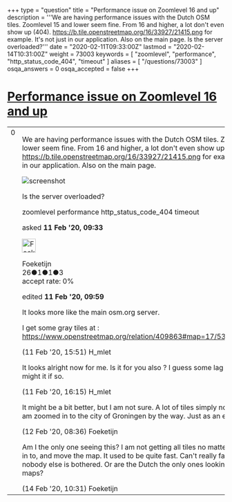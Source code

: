 +++
type = "question"
title = "Performance issue on Zoomlevel 16 and up"
description = '''We are having performance issues with the Dutch OSM tiles. Zoomlevel 15 and lower seem fine. From 16 and higher, a lot don&#x27;t even show up (404). https://b.tile.openstreetmap.org/16/33927/21415.png for example.  It&#x27;s not just in our application. Also on the main page.  Is the server overloaded?'''
date = "2020-02-11T09:33:00Z"
lastmod = "2020-02-14T10:31:00Z"
weight = 73003
keywords = [ "zoomlevel", "performance", "http_status_code_404", "timeout" ]
aliases = [ "/questions/73003" ]
osqa_answers = 0
osqa_accepted = false
+++

<div class="headNormal">

# [Performance issue on Zoomlevel 16 and up](/questions/73003/performance-issue-on-zoomlevel-16-and-up)

</div>

<div id="main-body">

<div id="askform">

<table id="question-table" style="width:100%;">
<colgroup>
<col style="width: 50%" />
<col style="width: 50%" />
</colgroup>
<tbody>
<tr>
<td style="width: 30px; vertical-align: top"><div class="vote-buttons">
<span id="post-73003-upvote" class="ajax-command post-vote up" rel="nofollow" title="I like this post (click again to cancel)"> </span>
<div id="post-73003-score" class="post-score" title="current number of votes">
0
</div>
<span id="post-73003-downvote" class="ajax-command post-vote down" rel="nofollow" title="I dont like this post (click again to cancel)"> </span> <span id="favorite-mark" class="ajax-command favorite-mark" rel="nofollow" title="mark/unmark this question as favorite (click again to cancel)"> </span>
<div id="favorite-count" class="favorite-count">
&#10;</div>
</div></td>
<td><div id="item-right">
<div class="question-body">
<p>We are having performance issues with the Dutch OSM tiles. Zoomlevel 15 and lower seem fine. From 16 and higher, a lot don't even show up (404). <a href="https://b.tile.openstreetmap.org/16/33927/21415.png">https://b.tile.openstreetmap.org/16/33927/21415.png</a> for example. It's not just in our application. Also on the main page.</p>
<p><img src="https://help.openstreetmap.org/upfiles/www.openstreetmap.org_(iPad).png" alt="screenshot" /></p>
<p>Is the server overloaded?</p>
</div>
<div id="question-tags" class="tags-container tags">
<span class="post-tag tag-link-zoomlevel" rel="tag" title="see questions tagged &#39;zoomlevel&#39;">zoomlevel</span> <span class="post-tag tag-link-performance" rel="tag" title="see questions tagged &#39;performance&#39;">performance</span> <span class="post-tag tag-link-http_status_code_404" rel="tag" title="see questions tagged &#39;http_status_code_404&#39;">http_status_code_404</span> <span class="post-tag tag-link-timeout" rel="tag" title="see questions tagged &#39;timeout&#39;">timeout</span>
</div>
<div id="question-controls" class="post-controls">
&#10;</div>
<div class="post-update-info-container">
<div class="post-update-info post-update-info-user">
<p>asked <strong>11 Feb '20, 09:33</strong></p>
<img src="https://secure.gravatar.com/avatar/2ed21e8ffe3aaabd36e3da87b867adb4?s=32&amp;d=identicon&amp;r=g" class="gravatar" width="32" height="32" alt="Foeketijn&#39;s gravatar image" />
<p><span>Foeketijn</span><br />
<span class="score" title="26 reputation points">26</span><span title="1 badges"><span class="badge1">●</span><span class="badgecount">1</span></span><span title="1 badges"><span class="silver">●</span><span class="badgecount">1</span></span><span title="3 badges"><span class="bronze">●</span><span class="badgecount">3</span></span><br />
<span class="accept_rate" title="Rate of the user&#39;s accepted answers">accept rate:</span> <span title="Foeketijn has no accepted answers">0%</span></p>
</img>
</div>
<div class="post-update-info post-update-info-edited">
<p><span> edited <strong>11 Feb '20, 09:59</strong> </span></p>
</div>
</div>
<div id="comments-container-73003" class="comments-container">
<span id="73014"></span>
<div id="comment-73014" class="comment">
<div id="post-73014-score" class="comment-score">
&#10;</div>
<div class="comment-text">
<p>It looks more like the main osm.org server.</p>
<p>I get some gray tiles at : <a href="https://www.openstreetmap.org/relation/409863#map=17/53.21759/6.56937">https://www.openstreetmap.org/relation/409863#map=17/53.21759/6.56937</a></p>
</div>
<div id="comment-73014-info" class="comment-info">
<span class="comment-age">(11 Feb '20, 15:51)</span> <span class="comment-user userinfo">H_mlet</span>
</div>
</div>
<span id="73023"></span>
<div id="comment-73023" class="comment">
<div id="post-73023-score" class="comment-score">
&#10;</div>
<div class="comment-text">
<p>It looks alright now for me. Is it for you also ? I guess some lag in rendering might it if so.</p>
</div>
<div id="comment-73023-info" class="comment-info">
<span class="comment-age">(11 Feb '20, 16:15)</span> <span class="comment-user userinfo">H_mlet</span>
</div>
</div>
<span id="73036"></span>
<div id="comment-73036" class="comment">
<div id="post-73036-score" class="comment-score">
&#10;</div>
<div class="comment-text">
<p>It might be a bit better, but I am not sure. A lot of tiles simply not showing up. I am zoomed in to the city of Groningen by the way. Just as an example.</p>
</div>
<div id="comment-73036-info" class="comment-info">
<span class="comment-age">(12 Feb '20, 08:36)</span> <span class="comment-user userinfo">Foeketijn</span>
</div>
</div>
<span id="73077"></span>
<div id="comment-73077" class="comment">
<div id="post-73077-score" class="comment-score">
&#10;</div>
<div class="comment-text">
<p>Am I the only one seeing this? I am not getting all tiles no matter where I zoom in to, and move the map. It used to be quite fast. Can't really fathom that nobody else is bothered. Or are the Dutch the only ones looking at half grey maps?</p>
</div>
<div id="comment-73077-info" class="comment-info">
<span class="comment-age">(14 Feb '20, 10:31)</span> <span class="comment-user userinfo">Foeketijn</span>
</div>
</div>
</div>
<div id="comment-tools-73003" class="comment-tools">
&#10;</div>
<div class="clear">
&#10;</div>
<div id="comment-73003-form-container" class="comment-form-container">
&#10;</div>
<div class="clear">
&#10;</div>
</div></td>
</tr>
</tbody>
</table>

</div>

</div>

